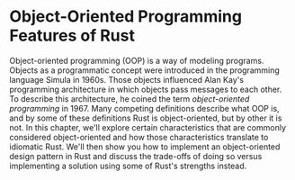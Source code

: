 # Object-Oriented Programming Features of Rust

Object-oriented programming (OOP) is a way of modeling programs. Objects as a programmatic
concept were introduced in the programming language Simula in 1960s. Those objects
influenced Alan Kay's programming architecture in which objects pass messages to each other. To
describe this architecture, he coined the term *object-oriented programming* in 1967. Many competing
definitions describe what OOP is, and by some of these definitions Rust is object-oriented, but by
other it is not. In this chapter, we'll explore certain characteristics that are commonly considered
object-oriented and how those characteristics translate to idiomatic Rust. We'll then show you how
to implement an object-oriented design pattern in Rust and discuss the trade-offs of doing so versus
implementing a solution using some of Rust's strengths instead.
